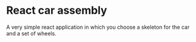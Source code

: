 # React car assembly
A very simple react application in which you choose a skeleton for the car and a set of wheels.